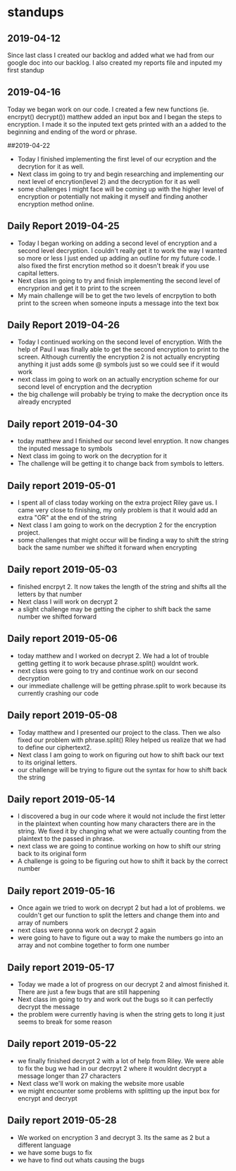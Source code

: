 # standups 

## 2019-04-12

Since last class I created our backlog and added what we had from our google doc into our backlog. I also created my reports file and inputed my first standup


## 2019-04-16

Today we began work on our code. I created a few new functions (ie. encrpyt() decrypt()) matthew added an input box and I began the steps to encryption. I made it so the inputed text gets printed with an a added to the beginning and ending of the word or phrase. 

##2019-04-22
- Today I finished implementing the first level of our ecryption and the decrytion for it as well. 
- Next class im going to try and begin researching and implementing our next level of encrytion(level 2) and the decryption for it as well
- some challenges I might face will be coming up with the higher level of encryption or potentially not making it myself and finding another encryption method online. 

## Daily Report 2019-04-25
- Today I began working on adding a second level of encryption and a second level decryption. I couldn't really get it to work the way I wanted so more or less I just ended up adding an outline for my future code. I also fixed the first encrytion method so it doesn't break if you use capital letters. 
- Next class im going to try and finish implementing the second level of encryprion and get it to print to the screen
- My main challenge will be to get the two levels of encrpytion to both print to the screen when someone inputs a message into the text box

## Daily Report 2019-04-26
- Today I continued working on the second level of encryption. With the help of Paul I was finally able to get the second encryption to print to the screen. Although currently the encryption 2 is not actually encrypting anything it just adds some @ symbols just so we could see if it would work
- next class im going to work on an actually encryption scheme for our second level of encryption and the decryption
- the big challenge will probably be trying to make the decryption once its already encrypted 

## Daily report 2019-04-30
- today matthew and I finished our second level enryption. It now changes the inputed message to symbols
- Next class im going to work on the decryption for it
- The challenge will be getting it to change back from symbols to letters.

## Daily report 2019-05-01
- I spent all of class today working on the extra project Riley gave us. I came very close to finishing, my only problem is that it would add an extra "OR" at the end of the string
- Next class I am going to work on the decryption 2 for the encryption project. 
- some challenges that might occur will be finding a way to shift the string back the same number we shifted it forward when encrypting

## Daily report 2019-05-03
- finished encrpyt 2. It now takes the length of the string and shifts all the letters by that number
- Next class I will work on decrypt 2
- a slight challenge may be getting the cipher to shift back the same number we shifted forward

## Daily report 2019-05-06
- today matthew and I worked on decrypt 2. We had a lot of trouble getting getting it to work because phrase.split() wouldnt work. 
- next class were going to try and continue work on our second decryption 
- our immediate challenge will be getting phrase.split to work because its currently crashing our code

## Daily report 2019-05-08
- Today matthew and I presented our project to the class. Then we also fixed our problem with phrase.split() Riley helped us realize that we had to define our ciphertext2. 
- Next class I am going to work on figuring out how to shift back our text to its original letters. 
- our challenge will be trying to figure out the syntax for how to shift back the string

## Daily report 2019-05-14
- I discovered a bug in our code where it would not include the first letter in the plaintext when counting how many characters there are in the string. We fixed it by changing what we were actually counting from the plaintext to the passed in phrase.
- next class we are going to continue working on how to shift our string back to its original form
- A challenge is going to be figuring out how to shift it back by the correct number

## Daily report 2019-05-16
- Once again we tried to work on decrypt 2 but had a lot of problems. we couldn't get our function to split the letters and change them into and array of numbers
- next class were gonna work on decrypt 2 again
- were going to have to figure out a way to make the numbers go into an array and not combine together to form one number

## Daily report 2019-05-17
- Today we made a lot of progress on our decrypt 2 and almost finished it. There are just a few bugs that are still happening
- Next class im going to try and work out the bugs so it can perfectly decrypt the message
- the problem were currently having is when the string gets to long it just seems to break for some reason

## Daily report 2019-05-22
- we finally finished decrypt 2 with a lot of help from Riley. We were able to fix the bug we had in our decrpyt 2 where it wouldnt decrypt a message longer than 27 characters
- Next class we'll work on making the website more usable 
- we might encounter some problems with splitting up the input box for encrypt and decrypt

## Daily report 2019-05-28
- We worked on encryption 3 and decrypt 3. Its the same as 2 but a different language
- we have some bugs to fix 
- we have to find out whats causing the bugs




